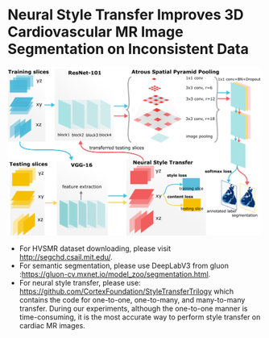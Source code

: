 # Neural Style Transfer Improves 3D Cardiovascular MR Image Segmentation on Inconsistent Data

![](img/bitmap.png)

* For HVSMR dataset downloading, please visit http://segchd.csail.mit.edu/.
* For semantic segmentation, please use DeepLabV3 from gluon :https://gluon-cv.mxnet.io/model_zoo/segmentation.html.
* For neural style transfer, please use: https://github.com/CortexFoundation/StyleTransferTrilogy which contains the code for one-to-one, one-to-many, and many-to-many transfer. During our experiments, although the one-to-one manner is time-consuming, it is the most accurate way to perform style transfer on cardiac MR images.
